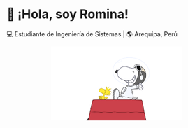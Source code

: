 # 👋 ¡Hola, soy Romina!  
💻 Estudiante de Ingeniería de Sistemas | 🌎 Arequipa, Perú  
<p align="center">
  <img src="https://raw.githubusercontent.com/romich1307/romich1307/main/source.gif" width="300">
</p>
